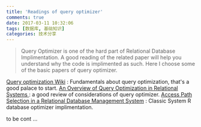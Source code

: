 ```yaml
---
title: 'Readings of query optimizer'
comments: true
date: 2017-03-11 10:32:06
tags: [数据库, 基础知识]
categories: 技术分享
---
```



>  Query Optimizer is one of the hard part of  Relational Database Implimentation. A good reading of the related paper will help you understand why the code is implimented as such. Here I choose some of the basic papers of query optimizer.

[Query optimization Wiki](https://en.wikipedia.org/wiki/Query_optimization) : Fundamentals about query optimization, that's a good palace to start.
[An Overview of Query Optimization in Relational Systems
](http://citeseer.ist.psu.edu/viewdoc/download;jsessionid=D6EAC438BC476CE50F9D7399D1B01E07?doi=10.1.1.137.3356&rep=rep1&type=pdf) : a good review of considerations of query optimizer.
[Access Path Selection in a Relational Database Management System](https://wenku.baidu.com/view/b1889fd9d15abe23482f4d0c.html) : Classic System R database optimizer implimentation.

to be cont ...
 